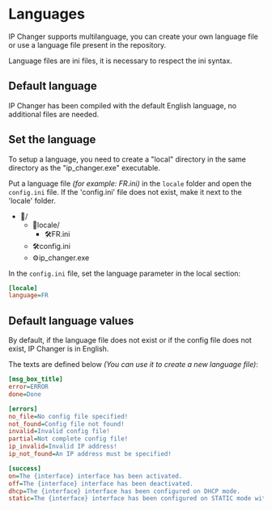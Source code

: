 # Languages
IP Changer supports multilanguage, you can create your own language file or use a language file present in the repository.

Language files are ini files, it is necessary to respect the ini syntax.

## Default language
IP Changer has been compiled with the default English language, no additional files are needed.

## Set the language
To setup a language, you need to create a "local" directory in the same directory as the "ip_changer.exe" executable.

Put a language file *(for example: FR.ini)* in the `locale` folder and open the `config.ini` file.
If the 'config.ini' file does not exist, make it next to the 'locale' folder.

- :file_folder:/
  - :file_folder:locale/
    - :hammer_and_wrench:FR.ini
  - :hammer_and_wrench:config.ini
  - :gear:ip_changer.exe

In the `config.ini` file, set the language parameter in the local section:
 ```ini
[locale]
language=FR
 ```

 ## Default language values
By default, if the language file does not exist or if the config file does not exist, IP Changer is in English.

The texts are defined below *(You can use it to create a new language file)*:
```ini
[msg_box_title]
error=ERROR
done=Done

[errors]
no_file=No config file specified!
not_found=Config file not found!
invalid=Invalid config file!
partial=Not complete config file!
ip_invalid=Invalid IP address!
ip_not_found=An IP address must be specified!

[success]
on=The {interface} interface has been activated.
off=The {interface} interface has been deactivated.
dhcp=The {interface} interface has been configured on DHCP mode.
static=The {interface} interface has been configured on STATIC mode with ip {ip}.
```